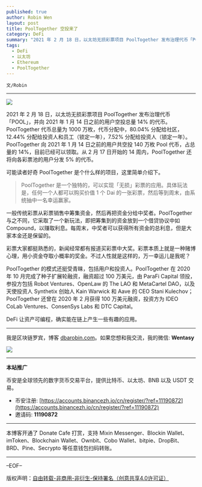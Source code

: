 ```yaml
---
published: true
author: Robin Wen
layout: post
title: PoolTogether 空投来了
category: DeFi
summary: "2021 年 2 月 18 日，以太坊无损彩票项目 PoolTogether 发布治理代币「POOL」，并向 2021 年 1 月 14 日之前的用户空投总量 14% 的代币。PoolTogether 代币总量为 1000 万枚，代币分配中，80.04% 分配给社区，12.44% 分配给投资人和员工（锁定一年），7.52% 分配给投资人（锁定一年）。PoolTogether 向 2021 年 1 月 14 日之前的用户共空投 140 万枚 Pool 代币，占总量的 14%，目前已经可以领取。从 2 月 17 日开始的 14 周内，PoolTogether 还将向各彩票池的用户分发 5% 的代币。DeFi 让资产可编程，确实能在链上产生一些有趣的应用。"
tags:
  - DeFi
  - 以太坊
  - Ethereum
  - PoolTogether
---
```


`文/Robin`

***

![](https://cdn.dbarobin.com/8uuc8wv.png)

2021 年 2 月 18 日，以太坊无损彩票项目 PoolTogether 发布治理代币「POOL」，并向 2021 年 1 月 14 日之前的用户空投总量 14% 的代币。PoolTogether 代币总量为 1000 万枚，代币分配中，80.04% 分配给社区，12.44% 分配给投资人和员工（锁定一年），7.52% 分配给投资人（锁定一年）。PoolTogether 向 2021 年 1 月 14 日之前的用户共空投 140 万枚 Pool 代币，占总量的 14%，目前已经可以领取。从 2 月 17 日开始的 14 周内，PoolTogether 还将向各彩票池的用户分发 5% 的代币。

可能读者好奇 PoolTogether 是个什么样的项目，这里简单介绍下。

> PoolTogether 是一个独特的，可以实现「无损」彩票的应用。具体玩法是，任何一个人都可以购买价值 1 个 Dai 的一张彩票，然后等到周末，由系统抽中一名幸运赢家。

一般传统彩票从彩票销售中筹集资金，然后再把资金分给中奖者。PoolTogether 与之不同，它采取了一个新玩法，即把筹集到的资金放到一个借贷协议中如 Compound，以赚取利息。每周末，中奖者可以获得所有资金的总利息，但是大家本金还是保留的。

彩票大家都挺熟悉的，新闻经常都有报道买彩票中大奖。彩票本质上就是一种赌博心理，用小资金夺取小概率的奖金。不过人性就是这样的，万一幸运儿是我呢？

PoolTogether 的模式还挺受青睐，包括用户和投资人。PoolTogether 在 2020 年 10 月完成了种子扩展轮融资，融资超过 100 万美元，由 ParaFi Capital 领投，参投方包括 Robot Ventures、OpenLaw 的 The LAO 和 MetaCartel DAO，以及天使投资人 Synthetix 创始人 Kain Warwick 和 Aave 的 CEO Stani Kulechov；PoolTogether 还曾在 2020 年 2 月获得 100 万美元融资，投资方为 IDEO CoLab Ventures、ConsenSys Labs 和 DTC Capital。

DeFi 让资产可编程，确实能在链上产生一些有趣的应用。

***

我是区块链罗宾，博客 [dbarobin.com](https://dbarobin.com/)。如果您想和我交流，我的微信: **Wentasy**

![](https://cdn.dbarobin.com/v4yywe2.png)

***

**本站推广**

币安是全球领先的数字货币交易平台，提供比特币、以太坊、BNB 以及 USDT 交易。

* 币安注册: [https://accounts.binancezh.io/cn/register/?ref=11190872](https://accounts.binancezh.io/cn/register/?ref=11190872)
* 邀请码: **11190872**

***

本博客开通了 Donate Cafe 打赏，支持 Mixin Messenger、Blockin Wallet、imToken、Blockchain Wallet、Ownbit、Cobo Wallet、bitpie、DropBit、BRD、Pine、Secrypto 等任意钱包扫码转账。

<center>
    <div class="--donate-button"
         data-button-id="f8b9df0d-af9a-460d-8258-d3f435445075"
    ></div>
</center>

***

–EOF–

版权声明：[自由转载-非商用-非衍生-保持署名（创意共享4.0许可证）](http://creativecommons.org/licenses/by-nc-nd/4.0/deed.zh)